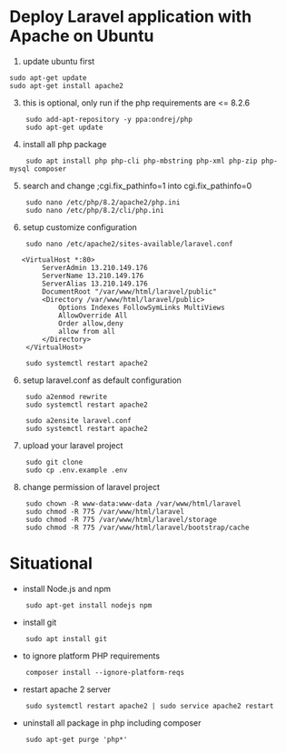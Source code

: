 # Deploy Laravel application with Apache on Ubuntu

1. update ubuntu first
```
sudo apt-get update
sudo apt-get install apache2
```

3. this is optional, only run if the php requirements are <= 8.2.6
```
    sudo add-apt-repository -y ppa:ondrej/php 
    sudo apt-get update
```

4. install all php package
```
    sudo apt install php php-cli php-mbstring php-xml php-zip php-mysql composer
```

5. search and change ;cgi.fix_pathinfo=1 into cgi.fix_pathinfo=0
```
    sudo nano /etc/php/8.2/apache2/php.ini
    sudo nano /etc/php/8.2/cli/php.ini
```

6. setup customize configuration
```
    sudo nano /etc/apache2/sites-available/laravel.conf
```

```
   <VirtualHost *:80>
        ServerAdmin 13.210.149.176
        ServerName 13.210.149.176
        ServerAlias 13.210.149.176
        DocumentRoot "/var/www/html/laravel/public"
        <Directory /var/www/html/laravel/public>
            Options Indexes FollowSymLinks MultiViews
            AllowOverride All
            Order allow,deny
            allow from all
        </Directory>
    </VirtualHost>
```

```
    sudo systemctl restart apache2
```

6. setup laravel.conf as default configuration
```
    sudo a2enmod rewrite
    sudo systemctl restart apache2
    
    sudo a2ensite laravel.conf
    sudo systemctl restart apache2
```

7. upload your laravel project
```
    sudo git clone
    sudo cp .env.example .env
```

8. change permission of laravel project
```
    sudo chown -R www-data:www-data /var/www/html/laravel
    sudo chmod -R 775 /var/www/html/laravel
    sudo chmod -R 775 /var/www/html/laravel/storage
    sudo chmod -R 775 /var/www/html/laravel/bootstrap/cache
```

# Situational

- install Node.js and npm
```
    sudo apt-get install nodejs npm
```

- install git
```
    sudo apt install git
```

- to ignore platform PHP requirements
```
    composer install --ignore-platform-reqs
```

- restart apache 2 server
```
    sudo systemctl restart apache2 | sudo service apache2 restart
```

- uninstall all package in php including composer
```
    sudo apt-get purge 'php*'
```

